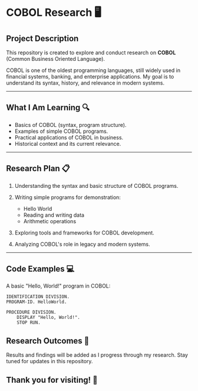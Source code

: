 # COBOL Research 🖥️  

## Project Description  
This repository is created to explore and conduct research on **COBOL** (Common Business Oriented Language).  

COBOL is one of the oldest programming languages, still widely used in financial systems, banking, and enterprise applications. My goal is to understand its syntax, history, and relevance in modern systems.

---

## What I Am Learning 🔍  
- Basics of COBOL (syntax, program structure).  
- Examples of simple COBOL programs.  
- Practical applications of COBOL in business.  
- Historical context and its current relevance.  

---

## Research Plan 📋  
1. Understanding the syntax and basic structure of COBOL programs.  
2. Writing simple programs for demonstration:  
   - Hello World  
   - Reading and writing data  
   - Arithmetic operations  

3. Exploring tools and frameworks for COBOL development.  
4. Analyzing COBOL's role in legacy and modern systems.  

---

## Code Examples 💻  
A basic "Hello, World!" program in COBOL:  

```cobol
IDENTIFICATION DIVISION.
PROGRAM-ID. HelloWorld.

PROCEDURE DIVISION.
    DISPLAY "Hello, World!".
    STOP RUN.
```

## Research Outcomes 🚀
Results and findings will be added as I progress through my research.
Stay tuned for updates in this repository.

## Thank you for visiting! 🌟

